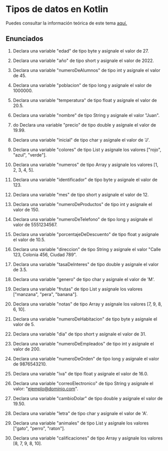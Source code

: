 # Tipos de datos en Kotlin

Puedes consultar la información teórica de este tema [aquí.](https://code.tutsplus.com/es/tutorials/kotlin-from-scratch-variables-basic-types-arrays-type-inference-and-comments--cms-29328)

## Enunciados

1. Declara una variable "edad" de tipo byte y asígnale el valor de 27.

1. Declara una variable "año" de tipo short y asígnale el valor de 2022.

1. Declara una variable "numeroDeAlumnos" de tipo int y asígnale el valor de 45.

1. Declara una variable "poblacion" de tipo long y asígnale el valor de 1000000.

1. Declara una variable "temperatura" de tipo float y asígnale el valor de 20.5.

1. Declara una variable "nombre" de tipo String y asígnale el valor "Juan".

1. do Declara una variable "precio" de tipo double y asígnale el valor de 19.99.

1. Declara una variable "inicial" de tipo char y asígnale el valor de 'J'.

1. Declara una variable "colores" de tipo List y asígnale los valores ["rojo", "azul", "verde"].

1. Declara una variable "numeros" de tipo Array y asígnale los valores [1, 2, 3, 4, 5].

1. Declara una variable "identificador" de tipo byte y asígnale el valor de 123.

1. Declara una variable "mes" de tipo short y asígnale el valor de 12.

1. Declara una variable "numeroDeProductos" de tipo int y asígnale el valor de 150.

1. Declara una variable "numeroDeTelefono" de tipo long y asígnale el valor de 5551234567.

1. Declara una variable "porcentajeDeDescuento" de tipo float y asígnale el valor de 10.5.
1. Declara una variable "direccion" de tipo String y asígnale el valor "Calle 123, 
Colonia 456, Ciudad 789".

1. Declara una variable "tasaDeInteres" de tipo double y asígnale el valor de 3.5.

1. Declara una variable "genero" de tipo char y asígnale el valor de 'M'.

1. Declara una variable "frutas" de tipo List y asígnale los valores ["manzana", "pera", 
"banana"].
1. Declara una variable "notas" de tipo Array y asígnale los valores [7, 9, 8, 6, 10].

1.  Declara una variable "numeroDeHabitacion" de tipo byte y asígnale el valor de 5.

1.  Declara una variable "dia" de tipo short y asígnale el valor de 31.

1.  Declara una variable "numeroDeEmpleados" de tipo int y asígnale el valor de 200.

1.  Declara una variable "numeroDeOrden" de tipo long y asígnale el valor de 9876543210.

1.  Declara una variable "iva" de tipo float y asígnale el valor de 16.0.

1.  Declara una variable "correoElectronico" de tipo String y asígnale el valor: "ejemplo@dominio.com".
1.  Declara una variable "cambioDolar" de tipo double y asígnale el valor de 19.50.

1.  Declara una variable "letra" de tipo char y asígnale el valor de 'A'.

1.  Declara una variable "animales" de tipo List y asígnale los valores ["gato", "perro", 
"raton"].
1.  Declara una variable "calificaciones" de tipo Array y asígnale los valores [8, 7, 9, 8, 10].
